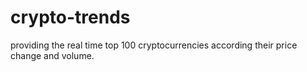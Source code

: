 # crypto-trends
providing the real time top 100 cryptocurrencies according their price change and volume.
